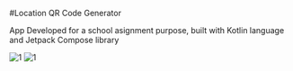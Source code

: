﻿#Location  QR Code Generator

App Developed for a school asignment purpose, built with Kotlin language and Jetpack Compose library

![1](https://github.com/ahmedali05252001/location-qr-code-generator/assets/60230195/3688101e-268d-4755-9b79-2d1cd5c74c52)
![1](https://github.com/ahmedali05252001/location-qr-code-generator/assets/60230195/cca68266-ee08-481d-825f-5dfa4ce261d3)



